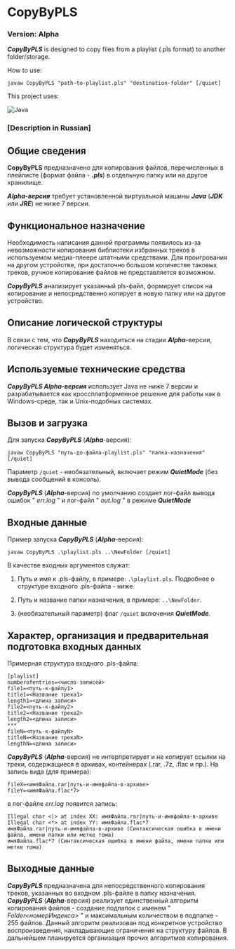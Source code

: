 # CopyByPLS
### Version: Alpha

***CopyByPLS*** is designed to copy files from a playlist (.pls format) to another folder/storage.

How to use:

    javaw CopyByPLS "path-to-playlist.pls" "destination-folder" [/quiet]

This project uses:

![Java](https://img.shields.io/badge/java-%23ED8B00.svg?style=for-the-badge&logo=openjdk&logoColor=white)

### [Description in Russian]
## 	Общие сведения
**CopyByPLS** предназначено для копирования файлов, перечисленных в плейлисте (формат файла - ***.pls***) в отдельную папку или на другое хранилище.

***Alpha-версия*** требует установленной виртуальной машины ***Java*** (***JDK*** или ***JRE***) не ниже 7 версии.

## Функциональное назначение
Необходимость написания данной программы появилось из-за невозможности копирования библиотеки избранных треков в используемом медиа-плеере штатными средствами.
Для проигрования на другом устройстве, при достаточно большом количестве таковых треков, ручное копирование файлов не представляется возможном.

***CopyByPLS*** анализирует указанный pls-файл, формирует список на копирование и непосредственно копирует в новую папку или на другое устройство.

## Описание логической структуры
В связи с тем, что ***CopyByPLS*** находиться на стадии ***Alpha***-версии, логическая структура будет изменяться.

## Используемые технические средства
***CopyByPLS Alpha-версия*** использует Java не ниже 7 версии и разрабатывается как кроссплатформенное решение для работы как в Windows-среде, так и Unix-подобных системах.


## Вызов и загрузка
Для запуска ***CopyByPLS*** (***Alpha***-версия):

    javaw CopyByPLS "путь-до-файла-playlist.pls" "папка-назначения" [/quiet]
Параметр `/quiet` - необязательный, включает режим ***QuietMode*** (без вывода сообщений в консоль).

***CopyByPLS*** (***Alpha***-версия) по умолчанию создает лог-файл вывода ошибок " _err.log_ " и лог-файл " _out.log_ " в режиме ***QuietMode***

## Входные данные
Пример запуска ***CopyByPLS*** (***Alpha***-версия):

    javaw CopyByPLS .\playlist.pls ..\NewFolder [/quiet]
В качестве входных аргументов служат:

1. Путь и имя к .pls-файлу, в примере: `.\playlist.pls`. Подробнее о структуре входного .pls-файла - ниже.

1. Путь и название папки назначения, в примере: `..\NewFolder`.

1. (необязательный параметр) флаг `/quiet` включения ***QuietMode***.



## Характер, организация и предварительная подготовка входных данных
Примерная структура входного .pls-файла:
```
[playlist]
numberofentries=<число записей>
file1=<путь-к-файлу1>
title1=<Название трека1>
length1=<длина записи>
file2=<путь-к-файлу2>
title2=<Название трека2>
length2=<длина записи>
***
fileN=<путь-к-файлуN>
titleN=<Название трекаN>
lengthN=<длина записи>
```

***CopyByPLS*** (***Alpha***-версия) не интерпретирует и не копирует ссылки на треки, содержащиеся в архивах, контейнерах (.rar, .7z, .flac и пр.).
На запись вида (для примера):
```
fileX=<имяФайла.rar|путь-и-имяфайла-в-архиве>
fileY=<имяФайла.flac*7>
```
в лог-файле _err.log_ появится запись:
```
Illegal char <|> at index XX: имяФайла.rar|путь-и-имяфайла-в-архиве
Illegal char <*> at index YY: имяФайла.flac*7
имяФайла.rar|путь-и-имяфайла-в-архиве (Синтаксическая ошибка в имени файла, имени папки или метке тома)
имяФайла.flac*7 (Синтаксическая ошибка в имени файла, имени папки или метке тома)
```

## Выходные данные
***CopyByPLS*** предназначена для непосредственного копирования треков, указанных во входном .pls-файле в папку назначения.
***CopyByPLS*** (***Alpha***-версия) реализует единственный алгоритм копирования файлов - создание подпапок с именем " _Folder<_номерИндекса_>_ " и максимальным количеством в подпапке - 255 файлов.
Данный алгоритм реализован под конкретное устройство воспроизведения, накладывающие ограничения на структуру файлов.
В дальнейшем планируется организация прочих алгоритмов копирования.
